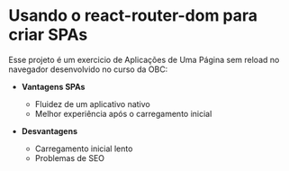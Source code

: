 
# Usando o react-router-dom para criar SPAs

Esse projeto é um exercicio de Aplicações de Uma Página
sem reload no navegador desenvolvido no curso da OBC:



- **Vantagens SPAs**
    - Fluidez de um aplicativo nativo
    - Melhor experiência após o carregamento inicial
  
- **Desvantagens**
    - Carregamento inicial lento
    - Problemas de SEO

